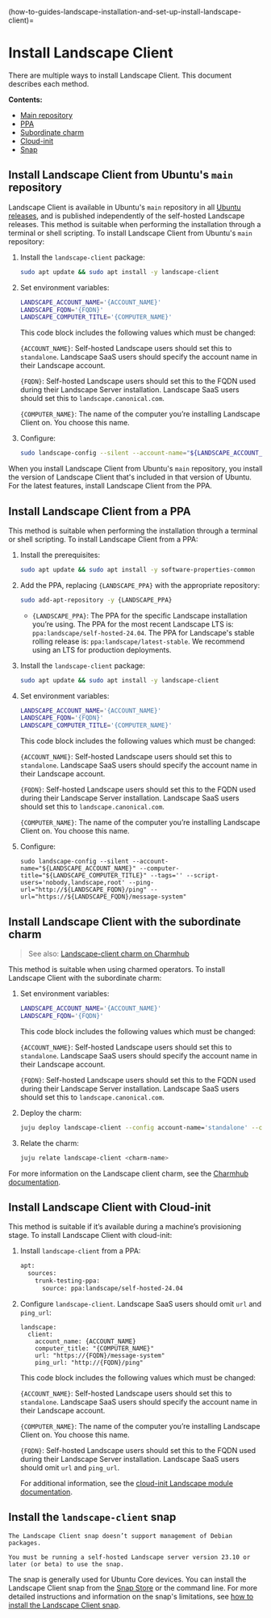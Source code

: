 (how-to-guides-landscape-installation-and-set-up-install-landscape-client)=
# Install Landscape Client

There are multiple ways to install Landscape Client. This document describes each method.

**Contents:**

- [Main repository](#heading--install-landscape-client-from-the-main-repository)
- [PPA](#heading--install-landscape-client-from-a-PPA)
- [Subordinate charm](#heading--install-landscape-client-with-the-subordinate-charm)
- [Cloud-init](#heading--install-landscape-client-with-cloud-init)
- [Snap](#heading--install-landscape-client-snap)

## Install Landscape Client from Ubuntu's `main` repository

Landscape Client is available in Ubuntu's `main` repository in all [Ubuntu releases](https://ubuntu.com/about/release-cycle), and is published independently of the self-hosted Landscape releases. This method is suitable when performing the installation through a terminal or shell scripting. To install Landscape Client from Ubuntu's `main` repository:

1. Install the `landscape-client` package:

   ```bash
   sudo apt update && sudo apt install -y landscape-client
   ```

1. Set environment variables:

   ```bash
   LANDSCAPE_ACCOUNT_NAME='{ACCOUNT_NAME}'
   LANDSCAPE_FQDN='{FQDN}'
   LANDSCAPE_COMPUTER_TITLE='{COMPUTER_NAME}'
   ```

   This code block includes the following values which must be changed:

   `{ACCOUNT_NAME}`: Self-hosted Landscape users should set this to `standalone`. Landscape SaaS users should specify the account name in their Landscape account.

   `{FQDN}`: Self-hosted Landscape users should set this to the FQDN used during their Landscape Server installation. Landscape SaaS users should set this to `landscape.canonical.com`.

   `{COMPUTER_NAME}`: The name of the computer you’re installing Landscape Client on. You choose this name.

1. Configure:

   ```bash
   sudo landscape-config --silent --account-name="${LANDSCAPE_ACCOUNT_NAME}" --computer-title="${LANDSCAPE_COMPUTER_TITLE}" --tags="" --script-users='nobody,landscape,root' --ping-url="http://${LANDSCAPE_FQDN}/ping" --url="https://${LANDSCAPE_FQDN}/message-system"
   ```

When you install Landscape Client from Ubuntu's `main` repository, you install the version of Landscape Client that's included in that version of Ubuntu. For the latest features, install Landscape Client from the PPA.

## Install Landscape Client from a PPA

This method is suitable when performing the installation through a terminal or shell scripting. To install Landscape Client from a PPA:

1. Install the prerequisites:

   ```bash
   sudo apt update && sudo apt install -y software-properties-common
   ```

1. Add the PPA, replacing `{LANDSCAPE_PPA}` with the appropriate repository:

   ```bash
   sudo add-apt-repository -y {LANDSCAPE_PPA}
   ```
    - `{LANDSCAPE_PPA}`: The PPA for the specific Landscape installation you’re using. The PPA for the most recent Landscape LTS is: `ppa:landscape/self-hosted-24.04`.  The PPA for Landscape's stable rolling release is: `ppa:landscape/latest-stable`. We recommend using an LTS for production deployments.

1. Install the `landscape-client` package:

   ```bash
   sudo apt update && sudo apt install -y landscape-client
   ```

1. Set environment variables:

   ```bash
   LANDSCAPE_ACCOUNT_NAME='{ACCOUNT_NAME}'
   LANDSCAPE_FQDN='{FQDN}'
   LANDSCAPE_COMPUTER_TITLE='{COMPUTER_NAME}'
   ```

   This code block includes the following values which must be changed:

   `{ACCOUNT_NAME}`: Self-hosted Landscape users should set this to `standalone`. Landscape SaaS users should specify the account name in their Landscape account.

   `{FQDN}`: Self-hosted Landscape users should set this to the FQDN used during their Landscape Server installation. Landscape SaaS users should set this to `landscape.canonical.com`.

   `{COMPUTER_NAME}`: The name of the computer you’re installing Landscape Client on. You choose this name.

1. Configure:

   ```
   sudo landscape-config --silent --account-name="${LANDSCAPE_ACCOUNT_NAME}" --computer-title="${LANDSCAPE_COMPUTER_TITLE}" --tags='' --script-users='nobody,landscape,root' --ping-url="http://${LANDSCAPE_FQDN}/ping" --url="https://${LANDSCAPE_FQDN}/message-system"
   ```

## Install Landscape Client with the subordinate charm

> See also: [Landscape-client charm on Charmhub](https://charmhub.io/landscape-client)

This method is suitable when using charmed operators. To install Landscape Client with the subordinate charm:

1. Set environment variables:

   ```bash
   LANDSCAPE_ACCOUNT_NAME='{ACCOUNT_NAME}'
   LANDSCAPE_FQDN='{FQDN}'
   ```

   This code block includes the following values which must be changed:

   `{ACCOUNT_NAME}`: Self-hosted Landscape users should set this to `standalone`. Landscape SaaS users should specify the account name in their Landscape account.

   `{FQDN}`: Self-hosted Landscape users should set this to the FQDN used during their Landscape Server installation. Landscape SaaS users should set this to `landscape.canonical.com`.

1. Deploy the charm:

   ```bash
   juju deploy landscape-client --config account-name='standalone' --config tags='' --config script-users='nobody,landscape,root' --config ping-url="http://${LANDSCAPE_FQDN}/ping" --config url="https://${LANDSCAPE_FQDN}/message-system"
   ```

1. Relate the charm:

   ```bash
   juju relate landscape-client <charm-name>
   ```

For more information on the Landscape client charm, see the [Charmhub documentation](https://charmhub.io/landscape-client).

## Install Landscape Client with Cloud-init

This method is suitable if it’s available during a machine’s provisioning stage. To install Landscape Client with cloud-init:

1. Install `landscape-client` from a PPA:

   ```bash
   apt:
     sources:
       trunk-testing-ppa:
         source: ppa:landscape/self-hosted-24.04
   ```

1. Configure `landscape-client`. Landscape SaaS users should omit `url` and `ping_url`:

   ```
   landscape:
     client:
       account_name: {ACCOUNT_NAME}
       computer_title: "{COMPUTER_NAME}"
       url: "https://{FQDN}/message-system"
       ping_url: "http://{FQDN}/ping"
   ```

   This code block includes the following values which must be changed:

   `{ACCOUNT_NAME}`: Self-hosted Landscape users should set this to `standalone`. Landscape SaaS users should specify the account name in their Landscape account.

   `{COMPUTER_NAME}`: The name of the computer you’re installing Landscape Client on. You choose this name.

   `{FQDN}`: Self-hosted Landscape users should set this to the FQDN used during their Landscape Server installation. Landscape SaaS users should omit `url` and `ping_url`.

   For additional information, see the [cloud-init Landscape module documentation](https://cloudinit.readthedocs.io/en/latest/reference/modules.html#landscape).

## Install the `landscape-client` snap

```{note}
The Landscape Client snap doesn’t support management of Debian packages.
```

```{note}
You must be running a self-hosted Landscape server version 23.10 or later (or beta) to use the snap.
```

The snap is generally used for Ubuntu Core devices. You can install the Landscape Client snap from the [Snap Store](https://snapcraft.io/landscape-client) or the command line. For more detailed instructions and information on the snap's limitations, see [how to install the Landscape Client snap](/how-to-guides/iot-for-devices/install-the-snap).

